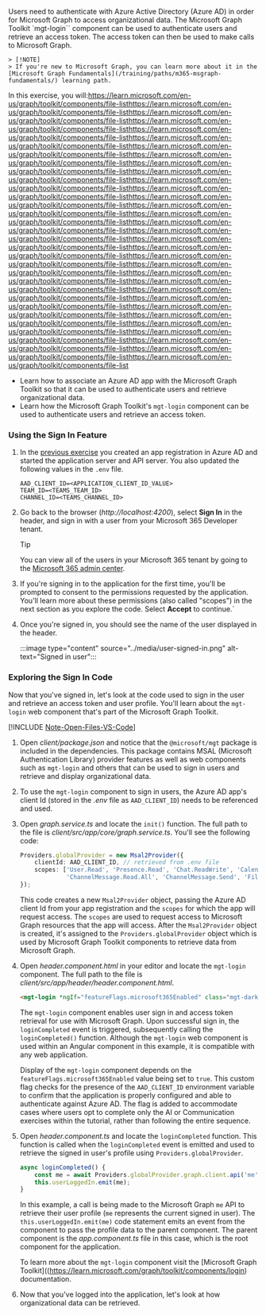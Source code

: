 <!-- markdownlint-disable MD041 -->

Users need to authenticate with Azure Active Directory (Azure AD) in order for Microsoft Graph to access organizational data. The Microsoft Graph Toolkit `mgt-login`` component can be used to authenticate users and retrieve an access token. The access token can then be used to make calls to Microsoft Graph.

    > [!NOTE]
    > If you're new to Microsoft Graph, you can learn more about it in the [Microsoft Graph Fundamentals](/training/paths/m365-msgraph-fundamentals/) learning path. 

In this exercise, you will:https://learn.microsoft.com/en-us/graph/toolkit/components/file-listhttps://learn.microsoft.com/en-us/graph/toolkit/components/file-listhttps://learn.microsoft.com/en-us/graph/toolkit/components/file-listhttps://learn.microsoft.com/en-us/graph/toolkit/components/file-listhttps://learn.microsoft.com/en-us/graph/toolkit/components/file-listhttps://learn.microsoft.com/en-us/graph/toolkit/components/file-listhttps://learn.microsoft.com/en-us/graph/toolkit/components/file-listhttps://learn.microsoft.com/en-us/graph/toolkit/components/file-listhttps://learn.microsoft.com/en-us/graph/toolkit/components/file-listhttps://learn.microsoft.com/en-us/graph/toolkit/components/file-listhttps://learn.microsoft.com/en-us/graph/toolkit/components/file-listhttps://learn.microsoft.com/en-us/graph/toolkit/components/file-listhttps://learn.microsoft.com/en-us/graph/toolkit/components/file-listhttps://learn.microsoft.com/en-us/graph/toolkit/components/file-listhttps://learn.microsoft.com/en-us/graph/toolkit/components/file-listhttps://learn.microsoft.com/en-us/graph/toolkit/components/file-listhttps://learn.microsoft.com/en-us/graph/toolkit/components/file-listhttps://learn.microsoft.com/en-us/graph/toolkit/components/file-listhttps://learn.microsoft.com/en-us/graph/toolkit/components/file-listhttps://learn.microsoft.com/en-us/graph/toolkit/components/file-listhttps://learn.microsoft.com/en-us/graph/toolkit/components/file-listhttps://learn.microsoft.com/en-us/graph/toolkit/components/file-listhttps://learn.microsoft.com/en-us/graph/toolkit/components/file-listhttps://learn.microsoft.com/en-us/graph/toolkit/components/file-listhttps://learn.microsoft.com/en-us/graph/toolkit/components/file-listhttps://learn.microsoft.com/en-us/graph/toolkit/components/file-listhttps://learn.microsoft.com/en-us/graph/toolkit/components/file-listhttps://learn.microsoft.com/en-us/graph/toolkit/components/file-listhttps://learn.microsoft.com/en-us/graph/toolkit/components/file-listhttps://learn.microsoft.com/en-us/graph/toolkit/components/file-listhttps://learn.microsoft.com/en-us/graph/toolkit/components/file-listhttps://learn.microsoft.com/en-us/graph/toolkit/components/file-list

- Learn how to associate an Azure AD app with the Microsoft Graph Toolkit so that it can be used to authenticate users and retrieve organizational data.
- Learn how the Microsoft Graph Toolkit's `mgt-login` component can be used to authenticate users and retrieve an access token.

### Using the Sign In Feature

1. In the [previous exercise](/microsoft-cloud/dev/tutorials/openai-acs-msgraph/?tutorial-step=7) you created an app registration in Azure AD and started the application server and API server. You also updated the following values in the `.env` file.

    ```
    AAD_CLIENT_ID=<APPLICATION_CLIENT_ID_VALUE>
    TEAM_ID=<TEAMS_TEAM_ID>
    CHANNEL_ID=<TEAMS_CHANNEL_ID>
    ```

1. Go back to the browser (*http://localhost:4200*), select **Sign In** in the header, and sign in with a user from your Microsoft 365 Developer tenant.

    > [!TIP]
    > You can view all of the users in your Microsoft 365 tenant by going to the [Microsoft 365 admin center](https://admin.microsoft.com/Adminportal/Home#/users).

1. If you're signing in to the application for the first time, you'll be prompted to consent to the permissions requested by the application. You'll learn more about these permissions (also called "scopes") in the next section as you explore the code. Select **Accept** to continue.`

1. Once you're signed in, you should see the name of the user displayed in the header.

    :::image type="content" source="../media/user-signed-in.png" alt-text="Signed in user":::

### Exploring the Sign In Code

Now that you've signed in, let's look at the code used to sign in the user and retrieve an access token and user profile. You'll learn about the `mgt-login` web component that's part of the Microsoft Graph Toolkit.

[!INCLUDE [Note-Open-Files-VS-Code](./tip-open-files-vs-code.md)]

1. Open *client/package.json* and notice that the `@microsoft/mgt` package is included in the dependencies. This package contains MSAL (Microsoft Authentication Library) provider features as well as web components such as `mgt-login` and others that can be used to sign in users and retrieve and display organizational data.

1. To use the `mgt-login` component to sign in users, the Azure AD app's client Id (stored in the *.env* file as `AAD_CLIENT_ID`) needs to be referenced and used.

1. Open *graph.service.ts* and locate the `init()` function. The full path to the file is *client/src/app/core/graph.service.ts*. You'll see the following code:

    ```typescript
    Providers.globalProvider = new Msal2Provider({
        clientId: AAD_CLIENT_ID, // retrieved from .env file
        scopes: ['User.Read', 'Presence.Read', 'Chat.ReadWrite', 'Calendars.Read', 
                 'ChannelMessage.Read.All', 'ChannelMessage.Send', 'Files.Read.All', 'Mail.Read']
    });
    ```

    This code creates a new `Msal2Provider` object, passing the Azure AD client Id from your app registration and the `scopes` for which the app will request access. The `scopes` are used to request access to Microsoft Graph resources that the app will access. After the `Msal2Provider` object is created, it's assigned to the `Providers.globalProvider` object which is used by Microsoft Graph Toolkit components to retrieve data from Microsoft Graph.

1. Open *header.component.html* in your editor and locate the `mgt-login` component. The full path to the file is *client/src/app/header/header.component.html*.

    ```html
    <mgt-login *ngIf="featureFlags.microsoft365Enabled" class="mgt-dark" (loginCompleted)="loginCompleted()"></mgt-login>
    ```

    The `mgt-login` component enables user sign in and access token retrieval for use with Microsoft Graph. Upon successful sign in, the `loginCompleted` event is triggered, subsequently calling the `loginCompleted()` function. Although the `mgt-login` web component is used within an Angular component in this example, it is compatible with any web application.

    Display of the `mgt-login` component depends on the `featureFlags.microsoft365Enabled` value being set to `true`. This custom flag checks for the presence of the `AAD_CLIENT_ID` environment variable to confirm that the application is properly configured and able to authenticate against Azure AD. The flag is added to accommodate cases where users opt to complete only the AI or Communication exercises within the tutorial, rather than following the entire sequence.
    
1. Open *header.component.ts* and locate the `loginCompleted` function. This function is called when the `loginCompleted` event is emitted and used to retrieve the signed in user's profile using `Providers.globalProvider`. 

    ```typescript
    async loginCompleted() {
        const me = await Providers.globalProvider.graph.client.api('me').get();
        this.userLoggedIn.emit(me);
    }
    ```

    In this example, a call is being made to the Microsoft Graph `me` API to retrieve their user profile (`me` represents the current signed in user). The `this.userLoggedIn.emit(me)` code statement emits an event from the component to pass the profile data to the parent component. The parent component is the *app.component.ts* file in this case, which is the root component for the application.

    To learn more about the `mgt-login` component visit the [Microsoft Graph Toolkit]((https://learn.microsoft.com/graph/toolkit/components/login) documentation.

1. Now that you've logged into the application, let's look at how organizational data can be retrieved.
